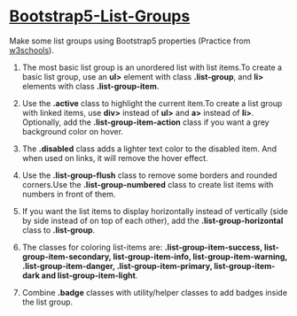 # <a href="https://www.w3schools.com/bootstrap5/bootstrap_list_groups.php" target="_blank">Bootstrap5-List-Groups</a>
Make some list groups using Bootstrap5 properties (Practice from <a href="https://www.w3schools.com/">w3schools</a>).

1) The most basic list group is an unordered list with list items.To create a basic list group, use an <b>ul></b> element with class <b>.list-group</b>, and <b>li></b> elements with class <b>.list-group-item</b>.

2) Use the <b>.active</b> class to highlight the current item.To create a list group with linked items, use <b>div></b> instead of <b>ul></b> and <b>a></b> instead of <b>li></b>. Optionally, add the <b>.list-group-item-action</b> class if you want a grey background color on hover.

3) The <b>.disabled</b> class adds a lighter text color to the disabled item. And when used on links, it will remove the hover effect.

4) Use the <b>.list-group-flush</b> class to remove some borders and rounded corners.Use the <b>.list-group-numbered</b> class to create list items with numbers in front of them.

5) If you want the list items to display horizontally instead of vertically (side by side instead of on top of each other), add the <b>.list-group-horizontal</b> class to <b>.list-group</b>.

6) The classes for coloring list-items are: <b>.list-group-item-success, list-group-item-secondary, list-group-item-info, list-group-item-warning, .list-group-item-danger, .list-group-item-primary, list-group-item-dark and list-group-item-light</b>.

7) Combine <b>.badge</b> classes with utility/helper classes to add badges inside the list group.
